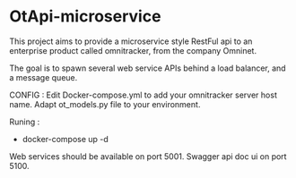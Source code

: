 # OtApi-microservice

This project aims to provide a microservice style RestFul api to an enterprise product called omnitracker, from the company
Omninet.

The goal is to spawn several web service APIs behind a load balancer, and a message queue.

CONFIG : 
Edit Docker-compose.yml to add your omnitracker server host name.
Adapt ot_models.py file to your environment.

Runing :
 - docker-compose up -d
 
 Web services should be available on port 5001.
 Swagger api doc ui on port 5100.
 
 

